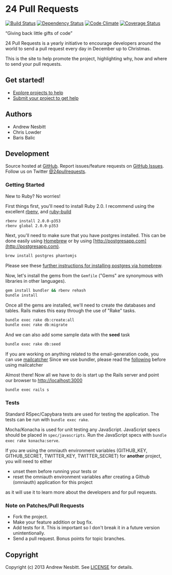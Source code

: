 # 24 Pull Requests

[![Build Status](https://travis-ci.org/andrew/24pullrequests.svg?branch=master)](https://travis-ci.org/andrew/24pullrequests) [![Dependency Status](https://gemnasium.com/andrew/24pullrequests.svg)](https://gemnasium.com/andrew/24pullrequests) [![Code Climate](http://img.shields.io/codeclimate/github/andrew/24pullrequests.svg)](https://codeclimate.com/github/andrew/24pullrequests) [![Coverage Status](http://img.shields.io/coveralls/andrew/24pullrequests.svg)](https://coveralls.io/r/andrew/24pullrequests)

“Giving back little gifts of code”

24 Pull Requests is a yearly initiative to encourage developers around the world to send a pull request every day in December up to Christmas.

This is the site to help promote the project, highlighting why, how and where to send your pull requests.

## Get started!

* [Explore projects to help](http://24pullrequests.com/projects)
* [Submit your project to get help](http://24pullrequests.com/projects/new)

## Authors

* Andrew Nesbitt
* Chris Lowder
* Baris Balic

## Development

Source hosted at [GitHub](http://github.com/andrew/24pullrequests).
Report issues/feature requests on [GitHub Issues](http://github.com/andrew/24pullrequests/issues). Follow us on Twitter [@24pullrequests](https://twitter.com/24pullrequests).

### Getting Started

New to Ruby? No worries!

First things first, you'll need to install Ruby 2.0. I recommend using the excellent [rbenv](https://github.com/sstephenson/rbenv),
and [ruby-build](https://github.com/sstephenson/ruby-build)

```bash
rbenv install 2.0.0-p353
rbenv global 2.0.0-p353
```

Next, you'll need to make sure that you have postgres installed. This can be
done easily using [Homebrew](http://mxcl.github.com/homebrew/) or by using [http://postgresapp.com](http://postgresapp.com). 

```bash
brew install postgres phantomjs
```

Please see these [further instructions for installing postgres via homebrew](http://www.mikeball.us/blog/setting-up-postgres-with-homebrew/). 

Now, let's install the gems from the `Gemfile` ("Gems" are synonymous with libraries in other
languages).

```bash
gem install bundler && rbenv rehash
bundle install
```

Once all the gems are installed, we'll need to create the databases and
tables. Rails makes this easy through the use of "Rake" tasks.

```bash
bundle exec rake db:create:all
bundle exec rake db:migrate
```

And we can also add some sample data with the **seed** task

```bash
bundle exec rake db:seed
```

If you are working on anything related to the email-generation code, you can use [mailcatcher](https://github.com/sj26/mailcatcher)
Since we use bundler, please read the [following](https://github.com/sj26/mailcatcher#bundler) before using mailcatcher

Almost there! Now all we have to do is start up the Rails server and point
our browser to <http://localhost:3000>

```bash
bundle exec rails s
```

### Tests

Standard RSpec/Capybara tests are used for testing the application. The
tests can be run with `bundle exec rake`.

Mocha/Konacha is used for unit testing any JavaScript. JavaScript specs
should be placed in `spec/javascripts`. Run the JavaScript specs with
`bundle exec rake konacha:serve`.

If you are using the omniauth environment variables
(GITHUB_KEY, GITHUB_SECRET, TWITTER_KEY, TWITTER_SECRET)
for **another** project, you will need to either
 * unset them before running your tests or
 * reset the omniauth environment variables after creating a Github (omniauth) application for this project

as it will use it to learn more about the developers and for pull requests.

### Note on Patches/Pull Requests

 * Fork the project.
 * Make your feature addition or bug fix.
 * Add tests for it. This is important so I don't break it in a future version unintentionally.
 * Send a pull request. Bonus points for topic branches.

## Copyright

Copyright (c) 2013 Andrew Nesbitt. See [LICENSE](https://github.com/andrew/24pullrequests/blob/master/LICENSE) for details.

